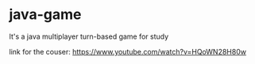 # java-game
It's a java multiplayer turn-based game for study

link for the couser: https://www.youtube.com/watch?v=HQoWN28H80w
